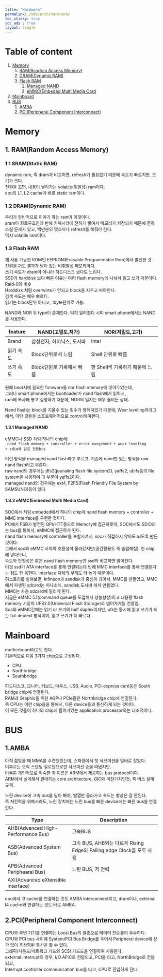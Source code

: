 ```yaml
---
title: "Hardware"
permalink: /kdb/arch/hardware/
toc_sticky: true
toc_ads : true
layout: single
---
```


# Table of content
1. [Memory](#memory)  
	1. [RAM(Random Access Memory)](#11-sramstatic-ram)   
	2. [DRAM(Dynamic RAM)](#12-dramdynamic-ram)   
	3. [Flash RAM](#13-flash-ram)   
		1. [Managed NAND](#131-managed-nand)   
		2. [eMMC(Embeded Multi Media Card](#132-emmcembeded-multi-media-card)  
2. [Mainboard](#mainboard)   
3. [BUS](#bus)   
	1. [AMBA](#1amba)   
	2. [PCI(Peripheral Component Interconnect)](#2pciperipheral-component-interconnect)    

# Memory

## 1. RAM(Random Access Memory)

### 1.1 SRAM(Static RAM)
dynamic ram, 즉 dram과 비교하면, refresh가 필요없기 때문에 속도가 빠르지만, 크기가 크다.    
전원을 끄면, 내용이 날아가는 volatile(휘발성) ram이다.    
cpu의 L1, L2 cache가 바로 static ram이다.    


### 1.2 DRAM(Dynamic RAM)
우리가 일반적으로 이야기 하는 ram이 이것이다.    
sram이 회로구조인데 반해 커패시터에 전하가 쌓여서 메모리가 저장되기 때문에 전하 소실 문제가 있고, 백만분의 몇초마다 refresh를 해줘야 한다.    
역시 volatile ram이다.    

### 1.3 Flash RAM
재 사용 가능한 ROM인 EEPROM(Erasable Programmable Rom)에서 발전한 것.     
전원을 꺼도 결과가 남아 있는 비휘발성 메모리이다.    
쓰기 속도가 dram이 아니라 하드디스크 보다도 느리다.    
SSD가 harddisk 보다 빠른 이유는 여러 flash memory에 나눠서 읽고 쓰기 때문이다. Raid-0와 비슷    
Harddisk 처럼 overwirte가 안되고 block을 지우고 써야한다.    
검색 속도는 매우 빠르다.    
읽기는 block단위 아니고, 1byte단위로 가능.

NAND와 NOR 두 type이 존재한다. 익히 알려졌다 시피 smart phone에서는 NAND를 사용한다.    

|feature|NAND(고밀도,저가)|NOR(저밀도,고가)|
|---|---|---|
|Brand|삼성전자, 하이닉스, 도시바|Intel|
|읽기 속도|Block단위로서 느림|Shell 단위로 빠름|
|쓰기 속도|Block단윈로 기록해서 빠름|한 Shell씩 기록하기 때문에 느림|

원래 boot시에 필요한 firmware를 nor flash memory에 넣어두었는데,    
그러나 smart phone에서는 bootloader가 nand flash에서 읽어서,    
ram에 복사해 놓고 실행하기 때문에, NOR의 입지는 매우 줄어든 상태.   

Nand flash는 block을 지울수 있는 횟수가 정해져있기 때문에, Wear leveling이라고 해서, 이런 것들을 소프트웨어적으로 control해야한다.    

#### 1.3.1 Managed NAND 
eMMC나 SSD 처럼 하나의 chip에    
<code> nand flash memory + controller + error mangement + wear leveling + sdio와 같은 전용bus </code>    

이런 방식을 managed nand flash라고 부르고, 기존에 nand만 있는 방식을 raw nand flash라고 부른다.    
raw nand의 경우에는 jffs2(jounaling flash file system2), yaffs2, ubifs등의  file system을 사용하며 대 부분이 yaffs2이다.    
managed nand의 경우에는 ext4, F2FS(Flash Friendly File System by SAMSUNG)등이 있다.    


#### 1.3.2 eMMC(Embeded Multi Media Card)

SOC에서 처럼 embeded에서 하나의 chip에 nand flash memory + controller + MMC interface를 구현한 것이다.    
PC에서 FSB가 발전된 QPI/HTT등으로 Memory에 접근하듯이, SOC에서도 SDIO라는 bus를 통해서, eMMC에 접근하게 된다.    
nand flash memory에 controller를 포함시켜서, soc가 직접하지 않아도 되도록 만든것이다.     
그래서 soc와 eMMC 사이의 호환성이 올라갔지만(공간활용도 즉 슬림해짐), 한 chip에 넣다보니,    
속도와 안정성은 같은 nand flash memory인 ssd와 비교하면 떨어진다.    
이것 ssd가 ATA interface를 통해 연결되는데 반해 MMC interface를 통해 연결된다는 점도 한 몪한다. Interface 자체의 부하도 더 높기 때문이다.    
히스토리를 살펴보면, Infineon과 sandisk가 중심이 되어서, MMC를 만들었고, MMC에서 파생된 sdcard는 파나소닉, sandisk,도시바 에서 만들었다.    
MMC는 차츰 sdcard에 밀리게 된다.    
지금은 eMMC 5.1(command queue를 도입해서 성능향상)이고 대용량 flash memory 시장이 UFS2.0(Universal Flash Storage)로 넘어가게될 전망임.    
Soc와 eMMC간에는 읽기 or 쓰기의 half duplex이지만, ufs는 동시에 읽고 쓰기가 되는 full deplext 방식이며, 읽고 쓰기가 더 빠르다.    


# Mainboard
motherboard라고도 한다.   
기본적으로 다음 3가지 chip으로 구성된다.    

* CPU
* Northbridge
* Southbridge

하드디스크, 모니터, 키보드, 마우스, USB, Audio, PCI-express card등은 South bridge chip에 연결된다.   
RAM과 Graphic을 위한 AGP나 PCIe들은 Northbridge chip에 연결된다.   
즉 CPU는 이런 chip들을 통해서, 다른 device들과 통신하게 되는 것이다.   
이 모든 것들이 하나의 chip에 들어가있는 application processor와는 대조적이다.   


# BUS
## 1.AMBA
아직 젊었을 때 MMA를 수련했었는데, 스파링에서 첫 서브미션을 암바로 잡았다.   
이후로는 오직 스탠딩 길로틴으로만 서브미션 승을 따냈지만...   
아무튼 개인적으로 익숙한 이 이름은 ARM에서 제공하는 bus protocol이다.    
ARM에서 설계해서 판매하는 core architecture, GIC와 마찬가지인것, 즉 버스 설계 규격.   

느린 device에 고속 bus를 달아 봐야, 발열만 올라가고 속도는 향상은 잘 안된다.   
즉 저전력을 위해서라도, 느린 장치에는 느린 bus를 빠른 device에는 빠른 bus를 연결한다.   

|Type|Description|
|---|---|
|AHB(Advanced High-Performance Bus)|고속BUS|
|ASB(Advanced System Bus)|고속 BUS, AHB와는 다르게 Rising Edge와 Failing edge Clock을 모두 사용|
|APB(Advanced Periphearal Bus)|느린 BUS, 저 전력|
|AXI(Advanced eXtensible interface)||

cpu에서 l3 cache를 연결하는 것도 AMBA interconnect이고, dram이나, external l4 cache와 연결하는 것도 바로 AMBA.   

## 2.PCI(Peripheral Component Interconnect)
CPU와 주변 기기를 연결하는 Local Bus의 일종으로 테이터 전송률이 우수하다.   
CPU와 PCI bus 사이에 System/PCI Bus Bridge를 두어서 Peripheral device에 상관 없이 추상화된 통신을 할 수 있다.   
그래픽/사운드/네트워크 카드와 SCSI 카드드을 연결하여 사용한다.   
external interrupt의 경우, I/O APIC로 전달되고, PCI를 타고, NorthBridge로 전달되고,    
Interrupt controller communication bus를 타고, CPU로 진입하게 된다.   
